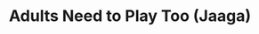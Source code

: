 ---
layout: slider
exercise: 8
images: 
    - E8_01.jpg
    - E8_02.jpg
    - E8_03.jpg
    - E8_04.jpg
    - E8_05.jpg
    - E8_06.jpg
    - E8_07.jpg
    - E8_08.jpg
    - E8_09.jpg
    - E8_10.jpg
    - E8_11.jpg
    - E8_12.jpg
    - E8_thumbnail.jpg
permalink: "/exercises/8"
title: "Adults Need to Play Too (Jaaga)"
---
